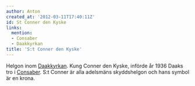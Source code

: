 ```yaml
---
author: Anton
created_at: '2012-03-11T17:40:11Z'
id: St Conner den Kyske
links:
  mention:
  - Consaber
  - Daakkyrkan
title: 'S:t Conner den Kyske'
---
```


Helgon inom [Daakkyrkan]. Kung Conner den Kyske, införde år 1936 Daaks tro i [Consaber]. S:t Conner
är alla adelsmäns skyddshelgon och hans symbol är en krona.

  [Daakkyrkan]: Daakkyrkan
  [Consaber]: Consaber
